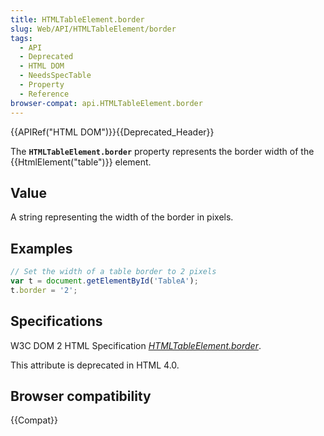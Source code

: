 ```yaml
---
title: HTMLTableElement.border
slug: Web/API/HTMLTableElement/border
tags:
  - API
  - Deprecated
  - HTML DOM
  - NeedsSpecTable
  - Property
  - Reference
browser-compat: api.HTMLTableElement.border
---
```

{{APIRef("HTML DOM")}}{{Deprecated_Header}}

The **`HTMLTableElement.border`** property represents the
border width of the {{HtmlElement("table")}} element.

## Value

A string representing the width of the border in pixels.

## Examples

```js
// Set the width of a table border to 2 pixels
var t = document.getElementById('TableA');
t.border = '2';
```

## Specifications

W3C DOM 2 HTML Specification [_HTMLTableElement.border_](https://www.w3.org/TR/DOM-Level-2-HTML/html.html#ID-50969400).

This attribute is deprecated in HTML 4.0.

## Browser compatibility

{{Compat}}
